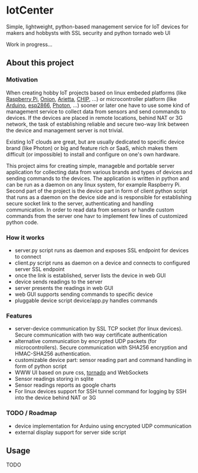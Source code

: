 # IotCenter

Simple, lightweight, python-based management service for IoT devices for makers and hobbysts with SSL security and python tornado web UI

Work in progress...

## About this project

### Motivation

When creating hobby IoT projects based on linux embeded platforms (like [Raspberry Pi](https://www.raspberrypi.org/), [Onion](https://onion.io/), [Arietta](http://www.acmesystems.it/arietta), [CHIP](https://getchip.com/), ...) or microcontroller platform (like [Arduino](https://www.arduino.cc/), [esp2866](http://www.esp8266.com/), [Photon](https://www.particle.io/), ...) sooner or later one have to use some kind of management service to collect data from sensors and send commands to devices. If the devices are placed in remote locations, behind NAT or 3G network, the task of establishing reliable and secure two-way link between the device and management server is not trivial. 

Existing IoT clouds are great, but are usually dedicated to specific device brand (like Photon) or big and feature rich or SaaS, which makes them difficult (or impossible) to install and configure on one's own hardware.

This project aims for creating simple, manageble and portable server application for collecting data from various brands and types of devices and sending commands to the devices. The application is written in python and can be run as a daemon on any linux system, for example Raspberry Pi. Second part of the project is the device part in form of client python script that runs as a daemon on the device side and is responsible for establishing secure socket link to the server, authenticating and handling communication. In order to read data from sensors or handle custom commands from the server one havr to implement few lines of customized python code.

### How it works
 - server.py script runs as daemon and exposes SSL endpoint for devices to connect
 - client.py script runs as daemon on a device and connects to configured server SSL endpoint
 - once the link is established, server lists the device in web GUI
 - device sends readings to the server
 - server presents the readings in web GUI
 - web GUI supports sending commands to specific device
 - pluggable device script device/app.py handles commands
 
### Features
 - server-device communication by SSL TCP socket (for linux devices). Secure communication with two way certificate authentication
 - alternative communication by encrypted UDP packets (for microcontrollers). Secure communication with SHA256 encryption and HMAC-SHA256 authentication.
 - customizable device part: sensor reading part and command handling in form of python script
 - WWW UI based on pure css, [tornado](http://www.tornadoweb.org/en/stable/) and WebSockets
 - Sensor readings storing in sqlite
 - Sensor readings reports as google charts
 - For linux devices support for SSH tunnel command for logging by SSH into the device behind NAT or 3G

### TODO / Roadmap
 - device implementation for Arduino using encrypted UDP communication
 - external display support for server side script

## Usage
 
 TODO
